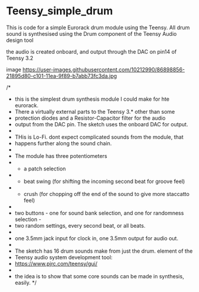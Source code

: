# Teensy_simple_drum
This is code for a simple Eurorack drum module using the Teensy. All drum sound is synthesised using the Drum component of the Teensy Audio design tool

the audio is created onboard, and output through the DAC on pin14 of Teensy 3.2

image
https://user-images.githubusercontent.com/10212990/86898856-21895d80-c101-11ea-9f89-b7abb73fc3da.jpg



/*
 * this is the simplest drum synthesis module I could make for hte eurorack. 
 * There a virtually external parts to the Teensy 3.* other than some 
 * protection diodes and a Resistor-Capacitor filter for the audio
 * output from the DAC pin. The sketch uses the onboard DAC for output.
 * 
 * THis is Lo-Fi. dont expect complicated sounds from the module, that
 * happens further along the sound chain.
 * 
 * The module has three potentiometers
 * - a patch selection
 * - beat swing (for shifting the incoming second beat for groove feel)
 * - crush (for chopping off the end of the sound to give more staccatto feel)
 * 
 * two buttons - one for sound bank selection, and one for randomness selection - 
 * two random settings, every second beat, or all beats.
 * 
 * one 3.5mm jack input for clock in, one 3.5mm output for audio out.
 * 
 * The sketch has 16 drum sounds make from just the drum. element of the
 * Teensy audio system development tool:
 * https://www.pjrc.com/teensy/gui/
 * 
 * the idea is to show that some core sounds can be made in synthesis, easily.
 */
